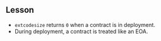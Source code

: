 ## Lesson
- `extcodesize` returns `0` when a contract is in deployment.
- During deployment, a contract is treated like an EOA.